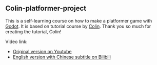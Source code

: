 ## Colin-platformer-project

This is a self-learning course on how to make a platformer game with
[Godot](https://godotengine.org). It is based on tutorial course by
[Colin](https://youtube.com/bornCG). Thank you so much for creating the
tutorial, Colin!

Video link:

* [Original version on Youtube](https://www.youtube.com/watch?v=z--IEsXl5zc&list=PLda3VoSoc_TSBBOBYwcmlamF1UrjVtccZ&index=14)
* [English version with Chinese subtitle on Bilibili](https://www.bilibili.com/video/BV1Gz4y197EU/?spm_id_from=333.337.search-card.all.click&vd_source=144b879c69ba2fdde11ba9ff1e94d1c7)
